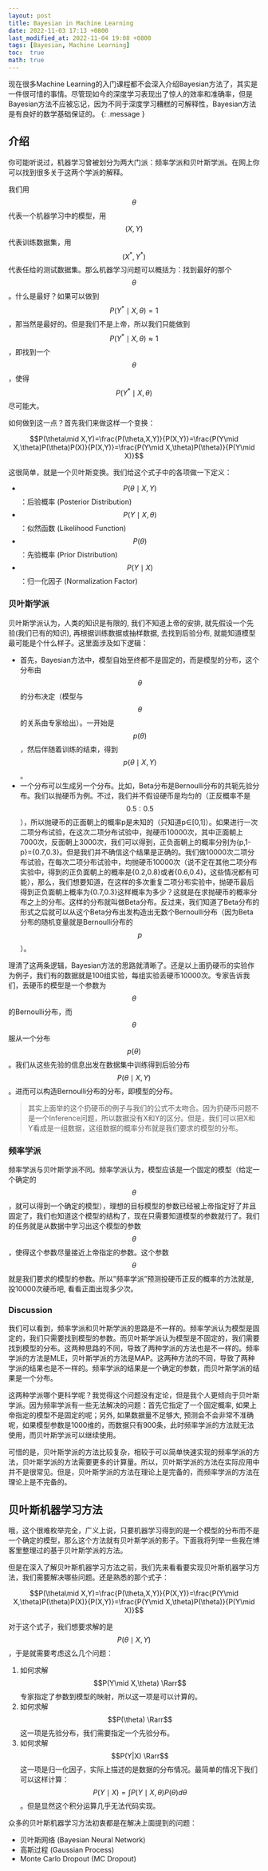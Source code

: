 ```yaml
---
layout: post
title: Bayesian in Machine Learning
date: 2022-11-03 17:13 +0800
last_modified_at: 2022-11-04 19:08 +0800
tags: [Bayesian, Machine Learning]
toc:  true
math: true
---
```


现在很多Machine Learning的入门课程都不会深入介绍Bayesian方法了，其实是一件很可惜的事情。尽管现如今的深度学习表现出了惊人的效率和准确率，但是Bayesian方法不应被忘记，因为不同于深度学习糟糕的可解释性，Bayesian方法是有良好的数学基础保证的。
{: .message }

## 介绍

你可能听说过，机器学习曾被划分为两大门派：频率学派和贝叶斯学派。在网上你可以找到很多关于这两个学派的解释。

我们用$$\theta$$代表一个机器学习中的模型，用$$(X,Y)$$代表训练数据集，用$$(X^*,Y^*)$$代表任给的测试数据集。那么机器学习问题可以概括为：找到最好的那个$$\theta$$。什么是最好？如果可以做到$$P(Y^*\mid X,\theta)=1$$，那当然是最好的。但是我们不是上帝，所以我们只能做到$$P(Y^*\mid X,\theta)\approx 1$$，即找到一个$$\theta$$，使得$$P(Y^*\mid X,\theta)$$尽可能大。

如何做到这一点？首先我们来做这样一个变换：

$$P(\theta\mid X,Y)=\frac{P(\theta,X,Y)}{P(X,Y)}=\frac{P(Y\mid X,\theta)P(\theta)P(X)}{P(X,Y)}=\frac{P(Y\mid X,\theta)P(\theta)}{P(Y\mid X)}$$

这很简单，就是一个贝叶斯变换。我们给这个式子中的各项做一下定义：
- $$P(\theta\mid X,Y)$$：后验概率 (Posterior Distribution)
- $$P(Y\mid X,\theta)$$：似然函数 (Likelihood Function)
- $$P(\theta)$$：先验概率 (Prior Distribution)
- $$P(Y\mid X)$$：归一化因子 (Normalization Factor)

### 贝叶斯学派

贝叶斯学派认为，人类的知识是有限的, 我们不知道上帝的安排, 就先假设一个先验(我们已有的知识), 再根据训练数据或抽样数据, 去找到后验分布, 就能知道模型最可能是个什么样子。这里面涉及如下逻辑：

- 首先，Bayesian方法中，模型自始至终都不是固定的，而是模型的分布，这个分布由$$\theta$$的分布决定（模型与$$\theta$$的关系由专家给出）。一开始是$$p(\theta)$$，然后伴随着训练的结束，得到$$p(\theta\mid X,Y)$$。
- 一个分布可以生成另一个分布。比如，Beta分布是Bernoulli分布的共轭先验分布。我们以抛硬币为例。不过，我们并不假设硬币是均匀的（正反概率不是$$0.5:0.5$$），所以抛硬币的正面朝上的概率p是未知的（只知道p∈[0,1]）。如果进行一次二项分布试验，在这次二项分布试验中，抛硬币10000次，其中正面朝上7000次，反面朝上3000次，我们可以得到，正负面朝上的概率分别为{p,1-p}={0.7,0.3}。但是我们并不确信这个结果是正确的。我们做10000次二项分布试验，在每次二项分布试验中，均抛硬币10000次（说不定在其他二项分布实验中，得到的正负面朝上的概率是{0.2,0.8}或者{0.6,0.4}，这些情况都有可能），那么，我们想要知道，在这样的多次重复二项分布实验中，抛硬币最后得到正负面朝上概率为{0.7,0.3}这样概率为多少？这就是在求抛硬币的概率分布之上的分布。这样的分布就叫做Beta分布。反过来，我们知道了Beta分布的形式之后就可以从这个Beta分布出发构造出无数个Bernoulli分布（因为Beta分布的随机变量就是Bernoulli分布的$$p$$）。

理清了这两条逻辑，Bayesian方法的思路就清晰了。还是以上面扔硬币的实验作为例子，我们有的数据就是100组实验，每组实验丢硬币10000次。专家告诉我们，丢硬币的模型是一个参数为$$\theta$$的Bernoulli分布，而$$\theta$$服从一个分布$$p(\theta)$$。我们从这些先验的信息出发在数据集中训练得到后验分布$$P(\theta\mid X,Y)$$。进而可以构造Bernoulli分布的分布，即模型的分布。

> 其实上面举的这个扔硬币的例子与我们的公式不太吻合。因为扔硬币问题不是一个Inference问题，所以数据没有X和Y的区分。但是，我们可以把X和Y看成是一组数据，这组数据的概率分布就是我们要求的模型的分布。

### 频率学派

频率学派与贝叶斯学派不同。频率学派认为，模型应该是一个固定的模型（给定一个确定的$$\theta$$，就可以得到一个确定的模型），理想的目标模型的参数已经被上帝指定好了并且固定了，我们也知道这个模型的结构了，现在只需要知道模型的参数就行了。我们的任务就是从数据中学习出这个模型的参数$$\theta$$，使得这个参数尽量接近上帝指定的参数。这个参数$$\theta$$就是我们要求的模型的参数。所以”频率学派”预测投硬币正反的概率的方法就是, 投10000次硬币吧, 看看正面出现多少次。

### Discussion

我们可以看到，频率学派和贝叶斯学派的思路是不一样的。频率学派认为模型是固定的，我们只需要找到模型的参数。而贝叶斯学派认为模型是不固定的，我们需要找到模型的分布。这两种思路的不同，导致了两种学派的方法也是不一样的。频率学派的方法是MLE，贝叶斯学派的方法是MAP。这两种方法的不同，导致了两种学派的结果也是不一样的。频率学派的结果是一个确定的参数，而贝叶斯学派的结果是一个分布。

这两种学派哪个更科学呢？我觉得这个问题没有定论，但是我个人更倾向于贝叶斯学派。因为频率学派有一些无法解决的问题：首先它指定了一个固定概率, 如果上帝指定的模型不是固定的呢；另外, 如果数据量不足够大, 预测会不会非常不准确呢，如果模型参数是1000维的，而数据只有900条，此时频率学派的方法就无法使用，而贝叶斯学派可以继续使用。

可惜的是，贝叶斯学派的方法比较复杂，相较于可以简单快速实现的频率学派的方法，贝叶斯学派的方法需要更多的计算量。所以，贝叶斯学派的方法在实际应用中并不是很常见。但是，贝叶斯学派的方法在理论上是完备的，而频率学派的方法在理论上是不完备的。

## 贝叶斯机器学习方法

哦，这个很难枚举完全，广义上说，只要机器学习得到的是一个模型的分布而不是一个确定的模型，那么这个方法就有贝叶斯学派的影子。下面我将列举一些我在博客里整理过的基于贝叶斯学派的方法。

但是在深入了解贝叶斯机器学习方法之前，我们先来看看要实现贝叶斯机器学习方法，我们需要解决哪些问题。还是熟悉的那个式子：

$$P(\theta\mid X,Y)=\frac{P(\theta,X,Y)}{P(X,Y)}=\frac{P(Y\mid X,\theta)P(\theta)P(X)}{P(X,Y)}=\frac{P(Y\mid X,\theta)P(\theta)}{P(Y\mid X)}$$

对于这个式子，我们想要求解的是$$P(\theta\mid X,Y)$$，于是就需要考虑这么几个问题：

1. 如何求解$$P(Y\mid X,\theta) \Rarr$$专家指定了参数到模型的映射，所以这一项是可以计算的。
2. 如何求解$$P(\theta) \Rarr$$这一项是先验分布，我们需要指定一个先验分布。
3. 如何求解$$P(Y|X) \Rarr$$这一项是归一化因子，实际上描述的是数据的分布情况。最简单的情况下我们可以这样计算：$$P(Y\mid X)=\int P(Y\mid X,\theta)P(\theta)d\theta$$。但是显然这个积分运算几乎无法代码实现。

众多的贝叶斯机器学习方法初衷都是在解决上面提到的问题：

- 贝叶斯网络 (Bayesian Neural Network)
- 高斯过程 (Gaussian Process)
- Monte Carlo Dropout (MC Dropout)
